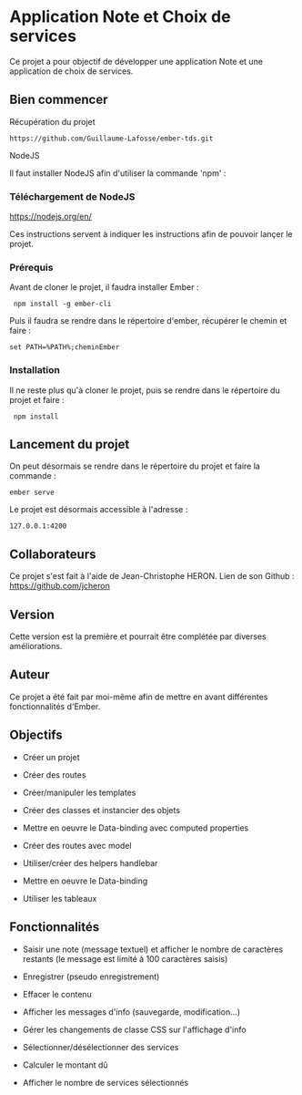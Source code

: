 # Application Note et Choix de services

Ce projet a pour objectif de développer une application Note et une application de choix de services.
## Bien commencer

Récupération du projet

```https://github.com/Guillaume-Lafosse/ember-tds.git```


NodeJS

Il faut installer NodeJS afin d'utiliser la commande 'npm' :

### Téléchargement de NodeJS

https://nodejs.org/en/

Ces instructions servent à indiquer les instructions afin de pouvoir lançer le projet.
### Prérequis

Avant de cloner le projet, il faudra installer Ember : 
```
 npm install -g ember-cli
```

Puis il faudra se rendre dans le répertoire d'ember, récupérer le chemin et faire :

```
set PATH=%PATH%;cheminEmber
```

### Installation

Il ne reste plus qu'à cloner le projet, puis se rendre dans le répertoire du projet et faire :

```
 npm install
```

## Lancement du projet

On peut désormais se rendre dans le répertoire du projet et faire la commande : 

```
ember serve
```

Le projet est désormais accessible à l'adresse : 

```
127.0.0.1:4200
```

## Collaborateurs

Ce projet s'est fait à l'aide de Jean-Christophe HERON.
Lien de son Github : 
https://github.com/jcheron

## Version

Cette version est la première et pourrait être complétée par diverses améliorations.

## Auteur

Ce projet a été fait par moi-même afin de mettre en avant différentes fonctionnalités d'Ember.

## Objectifs

* Créer un projet
* Créer des routes
* Créer/manipuler les templates
* Créer des classes et instancier des objets
* Mettre en oeuvre le Data-binding avec computed properties

* Créer des routes avec model
* Utiliser/créer des helpers handlebar
* Mettre en oeuvre le Data-binding
* Utiliser les tableaux

## Fonctionnalités

* Saisir une note (message textuel) et afficher le nombre de caractères restants (le message est limité à 100 caractères saisis)
* Enregistrer (pseudo enregistrement)
* Effacer le contenu
* Afficher les messages d'info (sauvegarde, modification…)
* Gérer les changements de classe CSS sur l'affichage d'info

* Sélectionner/désélectionner des services
* Calculer le montant dû
* Afficher le nombre de services sélectionnés

